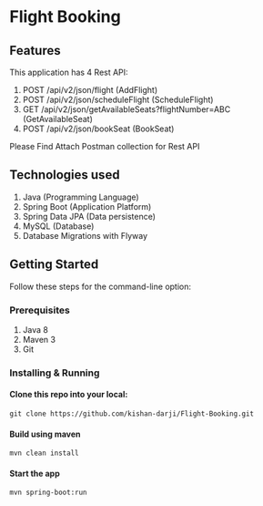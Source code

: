 # Flight Booking

## Features

This application has 4 Rest API:

1. POST /api/v2/json/flight  (AddFlight)
2. POST /api/v2/json/scheduleFlight  (ScheduleFlight)
3. GET  /api/v2/json/getAvailableSeats?flightNumber=ABC (GetAvailableSeat)
4. POST /api/v2/json/bookSeat  (BookSeat)

Please Find Attach Postman collection for Rest API

## Technologies used

1. Java (Programming Language)
2. Spring Boot (Application Platform)
3. Spring Data JPA (Data persistence)
4. MySQL (Database)
5. Database Migrations with Flyway

## Getting Started

Follow these steps for the command-line option:  

### Prerequisites
1. Java 8
2. Maven 3
3. Git


### Installing & Running

#### Clone this repo into your local: 
	
```
git clone https://github.com/kishan-darji/Flight-Booking.git
```

####  Build using maven 
	
```
mvn clean install
```
	
#### Start the app
	
```
mvn spring-boot:run
```
